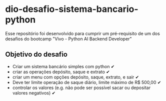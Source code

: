 # dio-desafio-sistema-bancario-python
Esse repositório foi desenvolvido para cumprir um pré-requisito de um dos desafios do  bootcamp "Vivo - Python AI Backend Developer"

## Objetivo do desafio
- Criar um sistema bancário simples com python ✔
- criar as operações depósito, saque e extrato ✔
- criar um menu com opções depósito, saque, extrato, e sair ✔
- Deve ter limite operação de saque diário, limite máximo de R$ 500,00 ✔
- controlar os valores (e.g. não pode ser possível sacar ou depositar valores negativos) ✔

